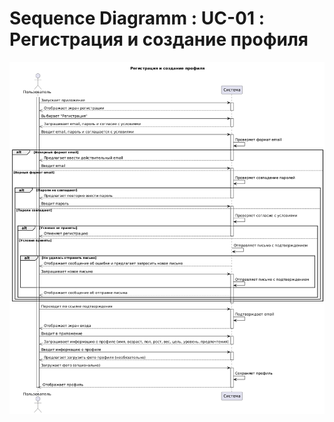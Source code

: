 # Sequence Diagramm : UC-01 : Регистрация и создание профиля

![Sequence Diagramm : UC-01 : Регистрация и создание профиля](Pict/seq1.png)
